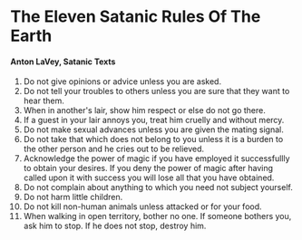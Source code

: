 # The Eleven Satanic Rules Of The Earth
#### Anton LaVey, Satanic Texts

1. Do not give opinions or advice unless you are asked.
2. Do not tell your troubles to others unless you are sure that they want to hear them.
3. When in another's lair, show him respect or else do not go there.
4. If a guest in your lair annoys you, treat him cruelly and without mercy.
5. Do not make sexual advances unless you are given the mating signal.
6. Do not take that which does not belong to you unless it is a burden to the other person and he cries out to be relieved.
7. Acknowledge the power of magic if you have employed it successfullly to obtain your desires. If you deny the power of magic after having called upon it with success you will lose all that you have obtained.
8. Do not complain about anything to which you need not subject yourself.
9. Do not harm little children.
10. Do not kill non-human animals unless attacked or for your food.
11. When walking in open territory, bother no one. If someone bothers you, ask him to stop. If he does not stop, destroy him.
